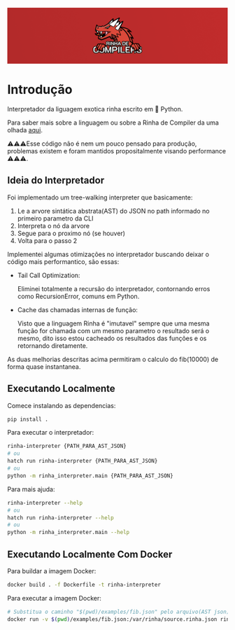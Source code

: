 ![banner](docs/assets/banner.png "Rinha de Compiler Logo")

# Introdução

Interpretador da liguagem exotica rinha escrito em 🐍 Python.

Para saber mais sobre a linguagem ou sobre a Rinha de Compiler da uma olhada [aqui](https://github.com/aripiprazole/rinha-de-compiler).

⚠️⚠️⚠️Esse código não é nem um pouco pensado para produção, problemas existem e foram mantidos propositalmente visando performance ⚠️⚠️⚠️.

## Ideia do Interpretador

Foi implementado um tree-walking interpreter que basicamente: 
1. Le a arvore sintática abstrata(AST) do JSON no path informado no primeiro parametro da CLI
2. Interpreta o nó da arvore
3. Segue para o proximo nó (se houver)
4. Volta para o passo 2

Implementei algumas otimizações no interpretador buscando deixar o código mais performantico, são essas:

* Tail Call Optimization:

    Eliminei totalmente a recursão do interpretador, contornando erros como RecursionError, comuns em Python.

* Cache das chamadas internas de função:

    Visto que a linguagem Rinha é "imutavel" sempre que uma mesma função for chamada com um mesmo parametro o resultado será o mesmo, dito isso estou cacheado os resultados das funções e os retornando diretamente.

As duas melhorias descritas acima permitiram o calculo do fib(10000) de forma quase instantanea.

## Executando Localmente

Comece instalando as dependencias:
```bash
pip install .
```

Para executar o interpretador:
```bash
rinha-interpreter {PATH_PARA_AST_JSON}
# ou
hatch run rinha-interpreter {PATH_PARA_AST_JSON}
# ou
python -m rinha_interpreter.main {PATH_PARA_AST_JSON}
```

Para mais ajuda:
```bash
rinha-interpreter --help
# ou
hatch run rinha-interpreter --help
# ou
python -m rinha_interpreter.main --help
```

## Executando Localmente Com Docker

Para buildar a imagem Docker:
```bash
docker build . -f Dockerfile -t rinha-interpreter
```

Para executar a imagem Docker:
```bash
# Substitua o caminho "$(pwd)/examples/fib.json" pelo arquivo(AST json) que desejar
docker run -v $(pwd)/examples/fib.json:/var/rinha/source.rinha.json rinha-interpreter
```
